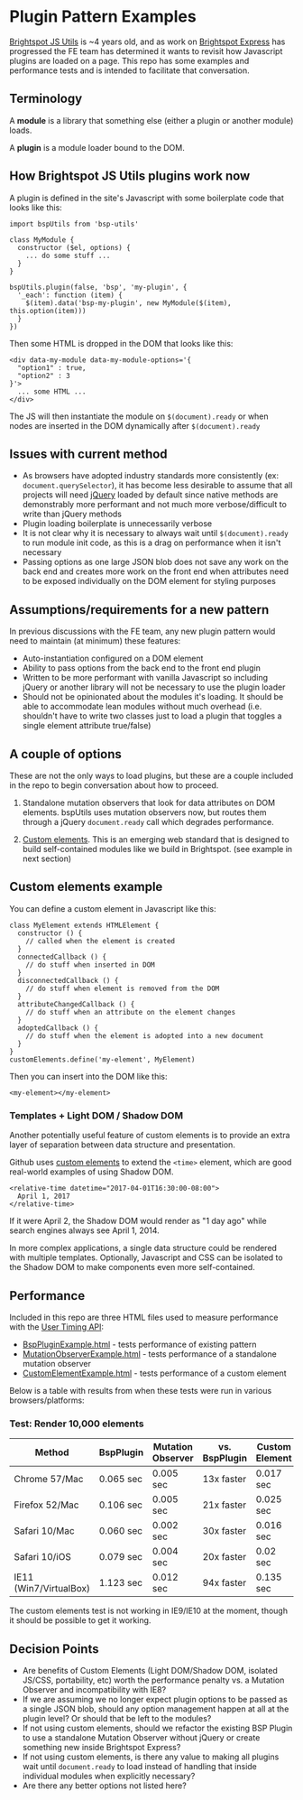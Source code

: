 Plugin Pattern Examples
=======================

[Brightspot JS Utils](https://github.com/perfectsense/brightspot-js-utils) is ~4 years old, and as work on [Brightspot Express](https://github.com/perfectsense/brightspot-express) has progressed the FE team has determined it wants to revisit how Javascript plugins are loaded on a page. This repo has some examples and performance tests and is intended to facilitate that conversation.

## Terminology

A **module** is a library that something else (either a plugin or another module) loads.

A **plugin** is a module loader bound to the DOM.

## How Brightspot JS Utils plugins work now

A plugin is defined in the site's Javascript with some boilerplate code that looks like this:

    import bspUtils from 'bsp-utils'

    class MyModule {
      constructor ($el, options) {
        ... do some stuff ...
      }
    }

    bspUtils.plugin(false, 'bsp', 'my-plugin', {
      '_each': function (item) {
        $(item).data('bsp-my-plugin', new MyModule($(item), this.option(item)))
      }
    })

Then some HTML is dropped in the DOM that looks like this:

    <div data-my-module data-my-module-options='{
      "option1" : true,
      "option2" : 3
    }'>
      ... some HTML ...
    </div>

The JS will then instantiate the module on `$(document).ready` or when nodes are inserted in the DOM dynamically after `$(document).ready`

## Issues with current method

*   As browsers have adopted industry standards more consistently (ex: `document.querySelector`), it has become less desirable to assume that all projects will need [jQuery](https://jquery.com/) loaded by default since native methods are demonstrably more performant and not much more verbose/difficult to write than jQuery methods
*   Plugin loading boilerplate is unnecessarily verbose
*   It is not clear why it is necessary to always wait until `$(document).ready` to run module init code, as this is a drag on performance when it isn't necessary
*   Passing options as one large JSON blob does not save any work on the back end and creates more work on the front end when attributes need to be exposed individually on the DOM element for styling purposes

## Assumptions/requirements for a new pattern

In previous discussions with the FE team, any new plugin pattern would need to maintain (at minimum) these features:

*   Auto-instantiation configured on a DOM element
*   Ability to pass options from the back end to the front end plugin
*   Written to be more performant with vanilla Javascript so including jQuery or another library will not be necessary to use the plugin loader
*   Should not be opinionated about the modules it's loading. It should be able to accommodate lean modules without much overhead (i.e. shouldn't have to write two classes just to load a plugin that toggles a single element attribute true/false)

## A couple of options

These are not the only ways to load plugins, but these are a couple included in the repo to begin conversation about how to proceed.

1.    Standalone mutation observers that look for data attributes on DOM elements. bspUtils uses mutation observers now, but routes them through a jQuery `document.ready` call which degrades performance.

2.    [Custom elements](https://developers.google.com/web/fundamentals/getting-started/primers/customelements). This is an emerging web standard that is designed to build self-contained modules like we build in Brightspot. (see example in next section)

## Custom elements example

You can define a custom element in Javascript like this:

    class MyElement extends HTMLElement {
      constructor () {
        // called when the element is created
      }
      connectedCallback () {
        // do stuff when inserted in DOM
      }
      disconnectedCallback () {
        // do stuff when element is removed from the DOM
      }
      attributeChangedCallback () {
        // do stuff when an attribute on the element changes
      }
      adoptedCallback () {
        // do stuff when the element is adopted into a new document
      }
    }
    customElements.define('my-element', MyElement)

Then you can insert into the DOM like this:

    <my-element></my-element>

### Templates + Light DOM / Shadow DOM

Another potentially useful feature of custom elements is to provide an extra layer of separation between data structure and presentation.

Github uses [custom elements](https://github.com/github/time-elements) to extend the `<time>` element, which are good real-world examples of using Shadow DOM.

    <relative-time datetime="2017-04-01T16:30:00-08:00">
      April 1, 2017
    </relative-time>

If it were April 2, the Shadow DOM would render as "1 day ago" while search engines always see April 1, 2014.

In more complex applications, a single data structure could be rendered with multiple templates. Optionally, Javascript and CSS can be isolated to the Shadow DOM to make components even more self-contained.

## Performance

Included in this repo are three HTML files used to measure performance with the [User Timing API](https://developer.mozilla.org/en-US/docs/Web/API/User_Timing_API):

*    [BspPluginExample.html](BspPluginExample.html) - tests performance of existing pattern
*    [MutationObserverExample.html](MutationObserverExample.html) - tests performance of a standalone mutation observer
*    [CustomElementExample.html](CustomElementExample.html) - tests performance of a custom element

Below is a table with results from when these tests were run in various browsers/platforms:

### Test: Render 10,000 elements

| Method                 | BspPlugin | Mutation Observer | vs. BspPlugin | Custom Element | vs. BspPlugin |
| ---------------------- | --------- | ----------------- | ------------- | -------------- | ------------- |
| Chrome 57/Mac          | 0.065 sec | 0.005 sec         | 13x faster    | 0.017 sec      | 4x faster     |
| Firefox 52/Mac         | 0.106 sec | 0.005 sec         | 21x faster    | 0.025 sec      | 4x faster     |
| Safari 10/Mac          | 0.060 sec | 0.002 sec         | 30x faster    | 0.016 sec      | 4x faster     |
| Safari 10/iOS          | 0.079 sec | 0.004 sec         | 20x faster    | 0.02 sec       | 4x faster     |
| IE11 (Win7/VirtualBox) | 1.123 sec | 0.012 sec         | 94x faster    | 0.135 sec      | 8x faster     |

The custom elements test is not working in IE9/IE10 at the moment, though it should be possible to get it working.

## Decision Points

*   Are benefits of Custom Elements (Light DOM/Shadow DOM, isolated JS/CSS, portability, etc) worth the performance penalty vs. a Mutation Observer and incompatibility with IE8?
*   If we are assuming we no longer expect plugin options to be passed as a single JSON blob, should any option management happen at all at the plugin level? Or should that be left to the modules?
*   If not using custom elements, should we refactor the existing BSP Plugin to use a standalone Mutation Observer without jQuery or create something new inside Brightspot Express?
*   If not using custom elements, is there any value to making all plugins wait until `document.ready` to load instead of handling that inside individual modules when explicitly necessary?
*   Are there any better options not listed here?
